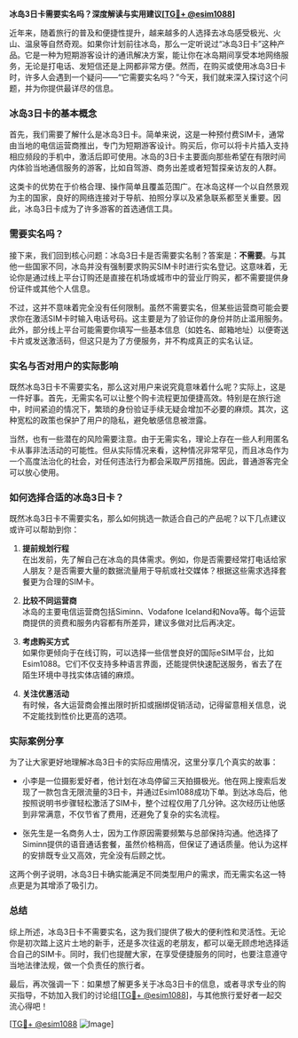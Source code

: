 **冰岛3日卡需要实名吗？深度解读与实用建议[[TG💪+ @esim1088](https://t.me/s/esim1088)]**

近年来，随着旅行的普及和便捷性提升，越来越多的人选择去冰岛感受极光、火山、温泉等自然奇观。如果你计划前往冰岛，那么一定听说过“冰岛3日卡”这种产品。它是一种为短期游客设计的通讯解决方案，能让你在冰岛期间享受本地网络服务，无论是打电话、发短信还是上网都非常方便。然而，在购买或使用冰岛3日卡时，许多人会遇到一个疑问——“它需要实名吗？”今天，我们就来深入探讨这个问题，并为你提供最详尽的信息。

### 冰岛3日卡的基本概念

首先，我们需要了解什么是冰岛3日卡。简单来说，这是一种预付费SIM卡，通常由当地的电信运营商推出，专门为短期游客设计。购买后，你可以将卡片插入支持相应频段的手机中，激活后即可使用。冰岛的3日卡主要面向那些希望在有限时间内体验当地通信服务的游客，比如自驾游、商务出差或者短暂探亲访友的人群。

这类卡的优势在于价格合理、操作简单且覆盖范围广。在冰岛这样一个以自然景观为主的国家，良好的网络连接对于导航、拍照分享以及紧急联系都至关重要。因此，冰岛3日卡成为了许多游客的首选通信工具。

### 需要实名吗？

接下来，我们回到核心问题：冰岛3日卡是否需要实名制？答案是：**不需要**。与其他一些国家不同，冰岛并没有强制要求购买SIM卡时进行实名登记。这意味着，无论你是通过线上平台订购还是直接在机场或城市中的营业厅购买，都不需要提供身份证件或其他个人信息。

不过，这并不意味着完全没有任何限制。虽然不需要实名，但某些运营商可能会要求你在激活SIM卡时输入电话号码。这主要是为了验证你的身份并防止滥用服务。此外，部分线上平台可能需要你填写一些基本信息（如姓名、邮箱地址）以便寄送卡片或发送激活码，但这只是为了方便服务，并不构成真正的实名认证。

### 实名与否对用户的实际影响

既然冰岛3日卡不需要实名，那么这对用户来说究竟意味着什么呢？实际上，这是一件好事。首先，无需实名可以让整个购卡流程更加便捷高效。特别是在旅行途中，时间紧迫的情况下，繁琐的身份验证手续无疑会增加不必要的麻烦。其次，这种宽松的政策也保护了用户的隐私，避免敏感信息被泄露。

当然，也有一些潜在的风险需要注意。由于无需实名，理论上存在一些人利用匿名卡从事非法活动的可能性。但从实际情况来看，这种情况非常罕见，而且冰岛作为一个高度法治化的社会，对任何违法行为都会采取严厉措施。因此，普通游客完全可以放心使用。

### 如何选择合适的冰岛3日卡？

既然冰岛3日卡不需要实名，那么如何挑选一款适合自己的产品呢？以下几点建议或许可以帮助到你：

1. **提前规划行程**  
   在出发前，先了解自己在冰岛的具体需求。例如，你是否需要经常打电话给家人朋友？是否需要大量的数据流量用于导航或社交媒体？根据这些需求选择套餐更为合理的SIM卡。

2. **比较不同运营商**  
   冰岛的主要电信运营商包括Siminn、Vodafone Iceland和Nova等。每个运营商提供的资费和服务内容都有所差异，建议多做对比后再决定。

3. **考虑购买方式**  
   如果你更倾向于在线订购，可以选择一些信誉良好的国际eSIM平台，比如Esim1088。它们不仅支持多种语言界面，还能提供快速配送服务，省去了在陌生环境中寻找实体店铺的麻烦。

4. **关注优惠活动**  
   有时候，各大运营商会推出限时折扣或捆绑促销活动，记得留意相关信息，说不定能找到性价比更高的选项。

### 实际案例分享

为了让大家更好地理解冰岛3日卡的实际应用情况，这里分享几个真实的故事：

- 小李是一位摄影爱好者，他计划在冰岛停留三天拍摄极光。他在网上搜索后发现了一款包含无限流量的3日卡，并通过Esim1088成功下单。到达冰岛后，他按照说明书步骤轻松激活了SIM卡，整个过程仅用了几分钟。这次经历让他感到非常满意，不仅节省了费用，还避免了复杂的实名流程。

- 张先生是一名商务人士，因为工作原因需要频繁与总部保持沟通。他选择了Siminn提供的语音通话套餐，虽然价格稍高，但保证了通话质量。他认为这样的安排既专业又高效，完全没有后顾之忧。

这两个例子说明，冰岛3日卡确实能满足不同类型用户的需求，而无需实名这一特点更是为其增添了吸引力。

### 总结

综上所述，冰岛3日卡不需要实名，这为我们提供了极大的便利性和灵活性。无论你是初次踏上这片土地的新手，还是多次往返的老朋友，都可以毫无顾虑地选择适合自己的SIM卡。同时，我们也提醒大家，在享受便捷服务的同时，也要注意遵守当地法律法规，做一个负责任的旅行者。

最后，再次强调一下：如果想了解更多关于冰岛3日卡的信息，或者寻求专业的购买指导，不妨加入我们的讨论组[[TG💪+ @esim1088](https://t.me/s/esim1088)]，与其他旅行爱好者一起交流心得吧！

[[TG💪+ @esim1088](https://t.me/s/esim1088) ![Image](https://i.postimg.cc/4NQfJmqS/Snipaste-2025-05-13-00-14-12.png)]